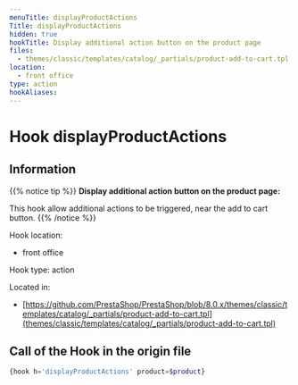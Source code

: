```yaml
---
menuTitle: displayProductActions
Title: displayProductActions
hidden: true
hookTitle: Display additional action button on the product page
files:
  - themes/classic/templates/catalog/_partials/product-add-to-cart.tpl
location:
  - front office
type: action
hookAliases:
---
```


# Hook displayProductActions

## Information

{{% notice tip %}}
**Display additional action button on the product page:** 

This hook allow additional actions to be triggered, near the add to cart button.
{{% /notice %}}

Hook location:
  - front office

Hook type: action

Located in: 
  - [https://github.com/PrestaShop/PrestaShop/blob/8.0.x/themes/classic/templates/catalog/_partials/product-add-to-cart.tpl](themes/classic/templates/catalog/_partials/product-add-to-cart.tpl)

## Call of the Hook in the origin file

```php
{hook h='displayProductActions' product=$product}
```